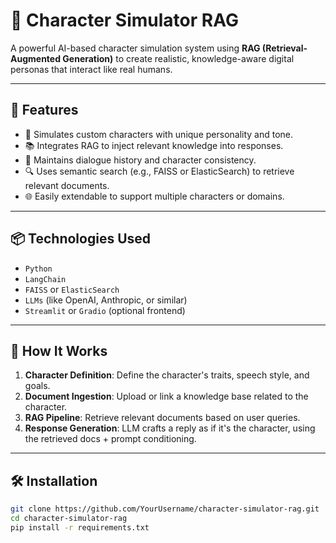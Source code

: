 # 🤖 Character Simulator RAG

A powerful AI-based character simulation system using **RAG (Retrieval-Augmented Generation)** to create realistic, knowledge-aware digital personas that interact like real humans.

---

## 📌 Features

- 🧠 Simulates custom characters with unique personality and tone.
- 📚 Integrates RAG to inject relevant knowledge into responses.
- 🔁 Maintains dialogue history and character consistency.
- 🔍 Uses semantic search (e.g., FAISS or ElasticSearch) to retrieve relevant documents.
- 🌐 Easily extendable to support multiple characters or domains.

---

## 📦 Technologies Used

- `Python`
- `LangChain`
- `FAISS` or `ElasticSearch`
- `LLMs` (like OpenAI, Anthropic, or similar)
- `Streamlit` or `Gradio` (optional frontend)

---

## 🚀 How It Works

1. **Character Definition**: Define the character's traits, speech style, and goals.
2. **Document Ingestion**: Upload or link a knowledge base related to the character.
3. **RAG Pipeline**: Retrieve relevant documents based on user queries.
4. **Response Generation**: LLM crafts a reply as if it's the character, using the retrieved docs + prompt conditioning.

---

## 🛠️ Installation

```bash
git clone https://github.com/YourUsername/character-simulator-rag.git
cd character-simulator-rag
pip install -r requirements.txt

